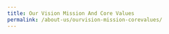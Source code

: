 ```yaml
---
title: Our Vision Mission And Core Values
permalink: /about-us/ourvision-mission-corevalues/
---
```

